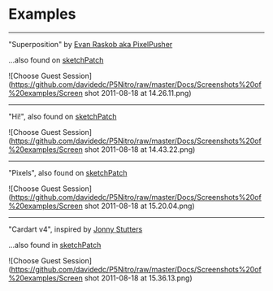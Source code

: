 Examples
=====


--------------------------

"Superposition" by [Evan Raskob aka PixelPusher](http://pixelist.info/)

...also found on [sketchPatch](http://www.sketchpatch.net/view/Kcijupo6Snp/)

![Choose Guest Session](https://github.com/davidedc/P5Nitro/raw/master/Docs/Screenshots%20of%20examples/Screen shot 2011-08-18 at 14.26.11.png)

--------------------------

"Hi!", also found on [sketchPatch](http://www.sketchpatch.net/view/qObeeyq1VYH/)

![Choose Guest Session](https://github.com/davidedc/P5Nitro/raw/master/Docs/Screenshots%20of%20examples/Screen shot 2011-08-18 at 14.43.22.png)

--------------------------

"Pixels", also found on [sketchPatch](http://www.sketchpatch.net/view/In6P5Lsczcy/Pixels)

![Choose Guest Session](https://github.com/davidedc/P5Nitro/raw/master/Docs/Screenshots%20of%20examples/Screen shot 2011-08-18 at 15.20.04.png)

--------------------------

"Cardart v4", inspired by [Jonny Stutters](http://jeremah.co.uk/)

...also found in [sketchPatch](http://www.sketchpatch.net/view/B64Uqgt85bz/Cardart-v4)

![Choose Guest Session](https://github.com/davidedc/P5Nitro/raw/master/Docs/Screenshots%20of%20examples/Screen shot 2011-08-18 at 15.36.13.png)
